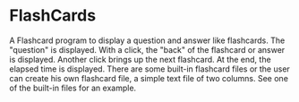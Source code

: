 # FlashCards
A Flashcard program to display a question and answer like flashcards.  The "question" is displayed.  With a click, the "back" of the flashcard or answer is displayed.  Another click brings up the next flashcard.  At the end, the elapsed time is displayed.
There are some built-in flashcard files or the user can create his own flashcard file, a simple text file of two columns.  See one of the built-in files for an example.
